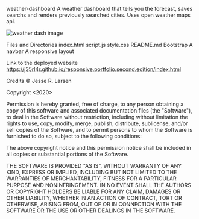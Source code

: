 weather-dashboard
A weather dashboard that tells you the forecast, saves searchs and renders previously searched cities. Uses open weather maps api.

![weather dash image](https://j35rl4r.github.io/responsive.portfolio.second.edition/images/weather-dashboard.PNG)

Files and Directories
index.html
script.js
style.css
README.md
Bootstrap
A navbar
A responsive layout

Link to the deployed website
https://j35rl4r.github.io/responsive.portfolio.second.edition/index.html


Credits
© Jesse R. Larsen

Copyright <2020> <Jesse R. Larsen>

Permission is hereby granted, free of charge, to any person obtaining a copy of this software and associated documentation files (the "Software"), to deal in the Software without restriction, including without limitation the rights to use, copy, modify, merge, publish, distribute, sublicense, and/or sell copies of the Software, and to permit persons to whom the Software is furnished to do so, subject to the following conditions:

The above copyright notice and this permission notice shall be included in all copies or substantial portions of the Software.

THE SOFTWARE IS PROVIDED "AS IS", WITHOUT WARRANTY OF ANY KIND, EXPRESS OR IMPLIED, INCLUDING BUT NOT LIMITED TO THE WARRANTIES OF MERCHANTABILITY, FITNESS FOR A PARTICULAR PURPOSE AND NONINFRINGEMENT. IN NO EVENT SHALL THE AUTHORS OR COPYRIGHT HOLDERS BE LIABLE FOR ANY CLAIM, DAMAGES OR OTHER LIABILITY, WHETHER IN AN ACTION OF CONTRACT, TORT OR OTHERWISE, ARISING FROM, OUT OF OR IN CONNECTION WITH THE SOFTWARE OR THE USE OR OTHER DEALINGS IN THE SOFTWARE.
